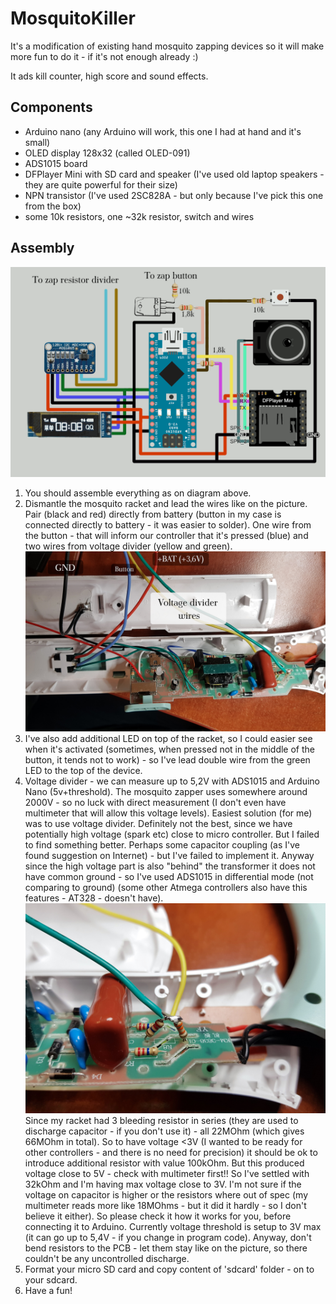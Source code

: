 # MosquitoKiller

It's a modification of existing hand mosquito zapping devices so it will make more fun to do it - if it's not enough already :)

It ads kill counter, high score and sound effects.

## Components

* Arduino nano (any Arduino will work, this one I had at hand and it's small)
* OLED display 128x32 (called OLED-091)
* ADS1015 board
* DFPlayer Mini with SD card and speaker (I've used old laptop speakers - they are quite powerful for their size)
* NPN transistor (I've used 2SC828A - but only because I've pick this one from the box)
* some 10k resistors, one ~32k resistor, switch and wires

## Assembly

![MosquitoKiller schematic](https://raw.githubusercontent.com/Saur0o0n/MosquitoKiller/main/documentation/MosquitoKiller-schematic.png)

1. You should assemble everything as on diagram above.
2. Dismantle the mosquito racket and lead the wires like on the picture. Pair (black and red) directly from battery (button in my case is connected directly to battery - it was easier to solder). One wire from the button - that will inform our controller that it's pressed (blue) and two wires from voltage divider (yellow and green).
![Mosquito Racket - wires](https://raw.githubusercontent.com/Saur0o0n/MosquitoKiller/main/documentation/MosquitZap-wires1.jpg)
3. I've also add additional LED on top of the racket, so I could easier see when it's activated (sometimes, when pressed not in the middle of the button, it tends not to work) - so I've lead double wire from the green LED to the top of the device.
4. Voltage divider - we can measure up to 5,2V with ADS1015 and Arduino Nano (5v+threshold). The mosquito zapper uses somewhere around 2000V - so no luck with direct measurement (I don't even have multimeter that will allow this voltage levels).
Easiest solution (for me) was to use voltage divider. Definitely not the best, since we have potentially high voltage (spark etc) close to micro controller. But I failed to find something better. Perhaps some capacitor coupling (as I've found suggestion on Internet) - but I've failed to implement it.
Anyway since the high voltage part is also "behind" the transformer it does not have common ground - so I've used ADS1015 in differential mode (not comparing to ground) (some other Atmega controllers also have this features - AT328 - doesn't have).
![Mosquito Racket - voltage divider](https://raw.githubusercontent.com/Saur0o0n/MosquitoKiller/main/documentation/MosquitZap-divider1.jpg)
Since my racket had 3 bleeding resistor in series (they are used to discharge capacitor - if you don't use it) - all 22MOhm (which gives 66MOhm in total). So to have voltage <3V (I wanted to be ready for other controllers - and there is no need for precision) it should be ok to introduce additional resistor with value 100kOhm. But this produced voltage close to 5V - check with multimeter first!!
So I've settled with 32kOhm and I'm having max voltage close to 3V. I'm not sure if the voltage on capacitor is higher or the resistors where out of spec (my multimeter reads more like 18MOhms - but it did it hardly - so I don't believe it either). So please check it how it works for you, before connecting it to Arduino. Currently voltage threshold is setup to 3V max (it can go up to 5,4V - if you change in program code).
Anyway, don't bend resistors to the PCB - let them stay like on the picture, so there couldn't be any uncontrolled discharge.
5. Format your micro SD card and copy content of 'sdcard' folder - on to your sdcard.
6. Have a fun!



